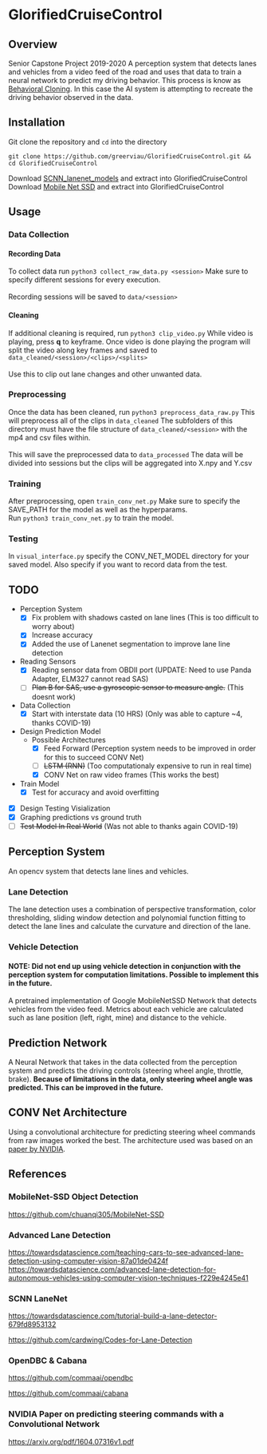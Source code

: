 # GlorifiedCruiseControl

## Overview
Senior Capstone Project 2019-2020
A perception system that detects lanes and vehicles from a video feed of the road and uses that data to train a neural network to predict my driving behavior.
This process is know as [Behavioral Cloning](https://arxiv.org/abs/1805.01954). In this case the AI system is attempting to recreate the driving behavior observed in the data.

## Installation
Git clone the repository and ```cd``` into the directory
``` 
git clone https://github.com/greerviau/GlorifiedCruiseControl.git && cd GlorifiedCruiseControl
```
Download [SCNN_lanenet_models](https://drive.google.com/open?id=1Z2HSItBayCRa3pg1CEn0S_xn8LLLwIGD) and extract into GlorifiedCruiseControl
Download [Mobile Net SSD](https://drive.google.com/open?id=1jn0Pck59j09D24rzof3F0mv2_m80-AwG) and extract into GlorifiedCruiseControl

## Usage 
### Data Collection
#### Recording Data
To collect data run ```python3 collect_raw_data.py <session>``` Make sure to specify different sessions for every execution.<br/>  
Recording sessions will be saved to ```data/<session>```
#### Cleaning
If additional cleaning is required, run ```python3 clip_video.py``` While video is playing, press **q** to keyframe. Once video is done playing the program will split the video along key frames and saved to ```data_cleaned/<session>/<clips>/<splits>```<br/>   
Use this to clip out lane changes and other unwanted data.<br/>   
### Preprocessing
Once the data has been cleaned, run ```python3 preprocess_data_raw.py``` This will preprocess all of the clips in ```data_cleaned``` The subfolders of this directory must have the file structure of ```data_cleaned/<session>``` with the mp4 and csv files within.<br/>  
This will save the preprocessed data to ```data_processed``` The data will be divided into sessions but the clips will be aggregated into X.npy and Y.csv<br/>    
### Training
After preprocessing, open ```train_conv_net.py``` Make sure to specify the SAVE_PATH for the model as well as the hyperparams.<br/> 
Run ```python3 train_conv_net.py``` to train the model.
### Testing
In ```visual_interface.py``` specify the CONV_NET_MODEL directory for your saved model. Also specify if you want to record data from the test.<br/>

## TODO
* Perception System
  * [x] Fix problem with shadows casted on lane lines (This is too difficult to worry about)
  * [x] Increase accuracy
  * [x] Added the use of Lanenet segmentation to improve lane line detection
* Reading Sensors
  * [x] Reading sensor data from OBDII port (UPDATE: Need to use Panda Adapter, ELM327 cannot read SAS)
  * [ ] ~~Plan B for SAS, use a gyroscopic sensor to measure angle.~~ (This doesnt work)
* Data Collection
  * [x] Start with interstate data (10 HRS) (Only was able to capture ~4, thanks COVID-19)
* Design Prediction Model
  * Possible Architectures
    * [x] Feed Forward (Perception system needs to be improved in order for this to succeed CONV Net)
    * [ ] ~~LSTM (RNN)~~ (Too computationaly expensive to run in real time)
    * [x] CONV Net on raw video frames (This works the best)
* Train Model
  * [x] Test for accuracy and avoid overfitting
* [x] Design Testing Visialization
* [x] Graphing predictions vs ground truth
* [ ] ~~Test Model In Real World~~ (Was not able to thanks again COVID-19)

## Perception System
An opencv system that detects lane lines and vehicles. 

### Lane Detection
The lane detection uses a combination of perspective transformation, color thresholding, sliding window detection and polynomial function fitting to detect the lane lines and calculate the curvature and direction of the lane.

### Vehicle Detection
#### NOTE: Did not end up using vehicle detection in conjunction with the perception system for computation limitations. Possible to implement this in the future.
A pretrained implementation of Google MobileNetSSD Network that detects vehicles from the video feed. Metrics about each vehicle are calculated such as lane position (left, right, mine) and distance to the vehicle.

## Prediction Network
A Neural Network that takes in the data collected from the perception system and predicts the driving controls (steering wheel angle, throttle, brake). **Because of limitations in the data, only steering wheel angle was predicted. This can be improved in the future.**

## CONV Net Architecture
Using a convolutional architecture for predicting steering wheel commands from raw images worked the best. The architecture used was based on an [paper by NVIDIA](https://arxiv.org/pdf/1604.07316v1.pdf).

## References
### MobileNet-SSD Object Detection
https://github.com/chuanqi305/MobileNet-SSD
### Advanced Lane Detection
https://towardsdatascience.com/teaching-cars-to-see-advanced-lane-detection-using-computer-vision-87a01de0424f
https://towardsdatascience.com/advanced-lane-detection-for-autonomous-vehicles-using-computer-vision-techniques-f229e4245e41
### SCNN LaneNet
https://towardsdatascience.com/tutorial-build-a-lane-detector-679fd8953132

https://github.com/cardwing/Codes-for-Lane-Detection
### OpenDBC & Cabana
https://github.com/commaai/opendbc

https://github.com/commaai/cabana
### NVIDIA Paper on predicting steering commands with a Convolutional Network
https://arxiv.org/pdf/1604.07316v1.pdf